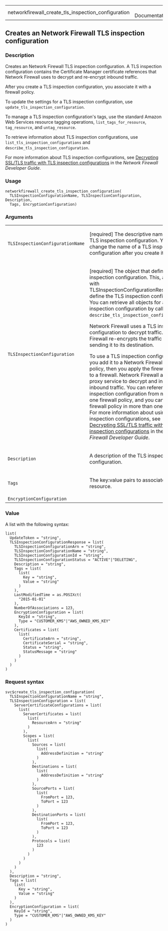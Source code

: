<table style="width: 100%;">
<tbody>
<tr class="odd">
<td>networkfirewall_create_tls_inspection_configuration</td>
<td style="text-align: right;">R Documentation</td>
</tr>
</tbody>
</table>

## Creates an Network Firewall TLS inspection configuration

### Description

Creates an Network Firewall TLS inspection configuration. A TLS
inspection configuration contains the Certificate Manager certificate
references that Network Firewall uses to decrypt and re-encrypt inbound
traffic.

After you create a TLS inspection configuration, you associate it with a
firewall policy.

To update the settings for a TLS inspection configuration, use
`update_tls_inspection_configuration`.

To manage a TLS inspection configuration's tags, use the standard Amazon
Web Services resource tagging operations, `list_tags_for_resource`,
`tag_resource`, and `untag_resource`.

To retrieve information about TLS inspection configurations, use
`list_tls_inspection_configurations` and
`describe_tls_inspection_configuration`.

For more information about TLS inspection configurations, see
[Decrypting SSL/TLS traffic with TLS inspection
configurations](https://docs.aws.amazon.com/network-firewall/latest/developerguide/)
in the *Network Firewall Developer Guide*.

### Usage

    networkfirewall_create_tls_inspection_configuration(
      TLSInspectionConfigurationName, TLSInspectionConfiguration, Description,
      Tags, EncryptionConfiguration)

### Arguments

<table>
<colgroup>
<col style="width: 35%" />
<col style="width: 65%" />
</colgroup>
<tbody>
<tr class="odd">
<td><code
id="networkfirewall_create_tls_inspection_configuration_:_TLSInspectionConfigurationName">TLSInspectionConfigurationName</code></td>
<td><p>[required] The descriptive name of the TLS inspection
configuration. You can't change the name of a TLS inspection
configuration after you create it.</p></td>
</tr>
<tr class="even">
<td><code
id="networkfirewall_create_tls_inspection_configuration_:_TLSInspectionConfiguration">TLSInspectionConfiguration</code></td>
<td><p>[required] The object that defines a TLS inspection
configuration. This, along with TLSInspectionConfigurationResponse,
define the TLS inspection configuration. You can retrieve all objects
for a TLS inspection configuration by calling
<code>describe_tls_inspection_configuration</code>.</p>
<p>Network Firewall uses a TLS inspection configuration to decrypt
traffic. Network Firewall re-encrypts the traffic before sending it to
its destination.</p>
<p>To use a TLS inspection configuration, you add it to a Network
Firewall firewall policy, then you apply the firewall policy to a
firewall. Network Firewall acts as a proxy service to decrypt and
inspect inbound traffic. You can reference a TLS inspection
configuration from more than one firewall policy, and you can use a
firewall policy in more than one firewall. For more information about
using TLS inspection configurations, see <a
href="https://docs.aws.amazon.com/network-firewall/latest/developerguide/">Decrypting
SSL/TLS traffic with TLS inspection configurations</a> in the
<em>Network Firewall Developer Guide</em>.</p></td>
</tr>
<tr class="odd">
<td><code
id="networkfirewall_create_tls_inspection_configuration_:_Description">Description</code></td>
<td><p>A description of the TLS inspection configuration.</p></td>
</tr>
<tr class="even">
<td><code
id="networkfirewall_create_tls_inspection_configuration_:_Tags">Tags</code></td>
<td><p>The key:value pairs to associate with the resource.</p></td>
</tr>
<tr class="odd">
<td><code
id="networkfirewall_create_tls_inspection_configuration_:_EncryptionConfiguration">EncryptionConfiguration</code></td>
<td></td>
</tr>
</tbody>
</table>

### Value

A list with the following syntax:

    list(
      UpdateToken = "string",
      TLSInspectionConfigurationResponse = list(
        TLSInspectionConfigurationArn = "string",
        TLSInspectionConfigurationName = "string",
        TLSInspectionConfigurationId = "string",
        TLSInspectionConfigurationStatus = "ACTIVE"|"DELETING",
        Description = "string",
        Tags = list(
          list(
            Key = "string",
            Value = "string"
          )
        ),
        LastModifiedTime = as.POSIXct(
          "2015-01-01"
        ),
        NumberOfAssociations = 123,
        EncryptionConfiguration = list(
          KeyId = "string",
          Type = "CUSTOMER_KMS"|"AWS_OWNED_KMS_KEY"
        ),
        Certificates = list(
          list(
            CertificateArn = "string",
            CertificateSerial = "string",
            Status = "string",
            StatusMessage = "string"
          )
        )
      )
    )

### Request syntax

    svc$create_tls_inspection_configuration(
      TLSInspectionConfigurationName = "string",
      TLSInspectionConfiguration = list(
        ServerCertificateConfigurations = list(
          list(
            ServerCertificates = list(
              list(
                ResourceArn = "string"
              )
            ),
            Scopes = list(
              list(
                Sources = list(
                  list(
                    AddressDefinition = "string"
                  )
                ),
                Destinations = list(
                  list(
                    AddressDefinition = "string"
                  )
                ),
                SourcePorts = list(
                  list(
                    FromPort = 123,
                    ToPort = 123
                  )
                ),
                DestinationPorts = list(
                  list(
                    FromPort = 123,
                    ToPort = 123
                  )
                ),
                Protocols = list(
                  123
                )
              )
            )
          )
        )
      ),
      Description = "string",
      Tags = list(
        list(
          Key = "string",
          Value = "string"
        )
      ),
      EncryptionConfiguration = list(
        KeyId = "string",
        Type = "CUSTOMER_KMS"|"AWS_OWNED_KMS_KEY"
      )
    )
